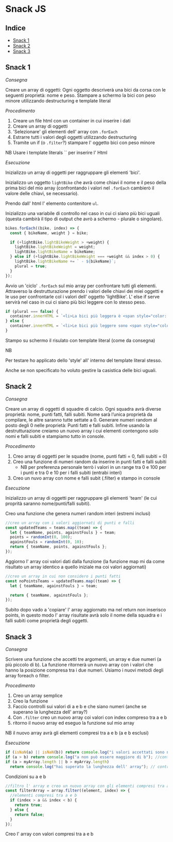# Snack JS

## Indice

- [Snack 1](#snack-1)
- [Snack 2](#snack-2)
- [Snack 3](#snack-3)

## Snack 1

_Consegna_

Creare un array di oggetti:
Ogni oggetto descriverà una bici da corsa con le seguenti proprietà: nome e peso.
Stampare a schermo la bici con peso minore utilizzando destructuring e template literal

_Procedimento_

1. Creare un file html con un container in cui inserire i dati
2. Creare un array di oggetti
3. 'Selezionare' gli elementi dell' array con `.forEach`
4. Estrarre tutti i valori degli oggetti utilizzando destructuring
5. Tramite un if (o `.filter`?) stampare l' oggetto bici con peso minore

NB Usare i template literals `` per inserire l' Html

_Esecuzione_

Inizializzo un array di oggetti per raggruppare gli elementi 'bici'.

Inizializzo un oggetto `lightBike` che avrà come chiavi il nome e il peso della prima bici del mio array (confrontando i valori nel `.forEach` cambierò il valore delle chiavi, se necessario).

Prendo dall' html l' elemento contenitore `ul`.

Inizializzo una variabile di controllo nel caso in cui ci siano più bici uguali (questa cambirà il tipo di output che avrò a schermo - plurale o singolare).

```js
bikes.forEach((bike, index) => {
  const { bikeName, weight } = bike;

  if (+lightBike.lightBikeWeight > +weight) {
    lightBike.lightBikeWeight = weight;
    lightBike.lightBikeName = bikeName;
  } else if (+lightBike.lightBikeWeight === +weight && index > 0) {
    lightBike.lightBikeName += ` - ${bikeName}`;
    plural = true;
  }
});
```

Avvio un 'ciclo' `.forEach` sul mio array per confrontare tutti gli elementi.
Attraverso la destrutturazione prendo i valori delle chiavi dei miei oggetti e le uso per confrontarle col i valori dell' oggetto 'lightBike'.
L' else if serve servirà nel caso in cui ci siano più bici leggere con lo stesso peso.

```js
if (plural === false) {
  container.innerHTML = `<li>La bici più leggera è <span style="color: salmon;">${lightBike.lightBikeName}</span> e pesa ${lightBike.lightBikeWeight} kg.</li>`;
} else {
  container.innerHTML = `<li>Le bici più leggere sono <span style="color: purple;">${lightBike.lightBikeName}</span> e il loro peso è di ${lightBike.lightBikeWeight} kg.</li>`;
}
```

Stampo su schermo il risulato con template literal (come da consegna)

NB

Per testare ho applicato dello 'style' all' interno del template literal stesso.

Anche se non specificato ho voluto gestire la casistica delle bici uguali.

## Snack 2

_Consegna_

Creare un array di oggetti di squadre di calcio. Ogni squadra avrà diverse proprietà: nome, punti fatti, falli subiti.
Nome sarà l’unica proprietà da compilare, le altre saranno tutte settate a 0.
Generare numeri random al posto degli 0 nelle proprietà: Punti fatti e falli subiti.
Infine usando la destrutturazione creiamo un nuovo array i cui elementi contengono solo nomi e falli subiti e stampiamo tutto in console.

_Procedimento_

1. Creo array di oggetti per le squadre (nome, punti fatti = 0, falli subiti = 0)
2. Creo una funzione di numeri random da inserire in punti fatti e falli subiti
   - NB per preferenza personale terrò i valori in un range tra 0 e 100 per i punti e tra 0 e 10 per i falli subiti (entrabi interi)
3. Creo un nuvo array con nome e falli subit (.filter) e stampo in console

_Esecuzione_

Inizializzo un array di oggetti per raggruppare gli elementi 'team' (le cui proprità saranno nome/punti/falli subiti).

Creo una funzione che genera numeri random interi (estremi inclusi)

```js
//creo un array con i valori aggiornati di punti e falli
const updatedTeams = teams.map((team) => {
  let { teamName, points, againstFouls } = team;
  points = randomInt(0, 100);
  againstFouls = randomInt(0, 10);
  return { teamName, points, againstFouls };
});
```

Aggiorno l' array coi valori dati dalla funzione (la funzione map mi da come risultato un array identico a quello iniziale ma coi valori aggiornati)

```js
//creo un array in cui non considero i punti fatti
const noPointsTeams = updatedTeams.map((team) => {
  let { teamName, againstFouls } = team;

  return { teamName, againstFouls };
});
```

Subito dopo vado a 'copiare' l' array aggiornato ma nel return non inserisco points, in questo modo l' array risultate avrà solo il nome della squadra e i falli subiti come proprietà degli oggetti.

## Snack 3

_Consegna_

Scrivere una funzione che accetti tre argomenti, un array e due numeri (a più piccolo di b).
La funzione ritornerà un nuovo array con i valori che hanno la posizione compresa tra i due numeri.
Usiamo i nuovi metodi degli array foreach o filter.

_Procedimento_

1. Creo un array semplice
2. Creo la funzione
3. Faccio controlli sui valori di a e b e che siano numeri (anche se superano la lunghezza dell' array?)
4. Con `.filter` creo un nuovo array coi valori con index compreso tra a e b
5. ritorno il nuovo array ed eseguo la funzione sul mio array

NB il nuovo array avrà gli elementi compresi tra a e b (a e b esclusi)

_Esecuzione_

```js
if (isNaN(a) || isNaN(b)) return console.log("i valori accettati sono numeri"); //controllo se a e b siano numeri e che a<b
if (a > b) return console.log("a non può essere maggiore di b"); //controllo che a<b
if (a > myArray.length || b > myArray.length)
  return console.log("hai superato la lunghezza dell' array"); // controllo se a e b superano la lunghezza dell' array
```

Condizioni su a e b

```js
//filtro l' array e creo un nuovo array con gli elementi compresi tra a e b
const filterArray = array.filter((element, index) => {
  //elementi compresi tra a e b
  if (index > a && index < b) {
    return true;
  } else {
    return false;
  }
});
```

Creo l' array con valori compresi tra a e b

